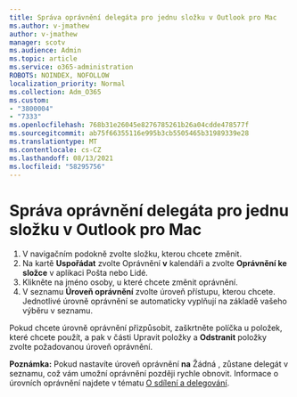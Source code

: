 ```yaml
---
title: Správa oprávnění delegáta pro jednu složku v Outlook pro Mac
ms.author: v-jmathew
author: v-jmathew
manager: scotv
ms.audience: Admin
ms.topic: article
ms.service: o365-administration
ROBOTS: NOINDEX, NOFOLLOW
localization_priority: Normal
ms.collection: Adm_O365
ms.custom:
- "3800004"
- "7333"
ms.openlocfilehash: 768b31e26045e8276785261b26a04cdde478577f
ms.sourcegitcommit: ab75f66355116e995b3cb5505465b31989339e28
ms.translationtype: MT
ms.contentlocale: cs-CZ
ms.lasthandoff: 08/13/2021
ms.locfileid: "58295756"
---
```

# <a name="manage-delegate-permissions-for-a-single-folder-in-outlook-for-mac"></a>Správa oprávnění delegáta pro jednu složku v Outlook pro Mac

1. V navigačním podokně zvolte složku, kterou chcete změnit.
2. Na kartě **Uspořádat** zvolte Oprávnění **v** kalendáři a zvolte **Oprávnění ke složce** v aplikaci Pošta nebo Lidé.
3. Klikněte na jméno osoby, u které chcete změnit oprávnění.
4. V seznamu **Úroveň oprávnění** zvolte úroveň přístupu, kterou chcete. Jednotlivé úrovně oprávnění se automaticky vyplňují na základě vašeho výběru v seznamu.

Pokud chcete úrovně oprávnění přizpůsobit, zaškrtněte políčka u položek,  které chcete použít, a pak v části Upravit položky a **Odstranit** položky zvolte požadovanou úroveň oprávnění.

**Poznámka:** Pokud nastavíte úroveň oprávnění **na** Žádná , zůstane delegát v seznamu, což vám umožní oprávnění později rychle obnovit. Informace o úrovních oprávnění najdete v tématu [O sdílení a delegování](https://support.microsoft.com/office/options-for-sharing-and-delegating-folders-in-outlook-for-mac-480d8054-68ce-4150-ba1e-b9b7f2fc4ce5).
